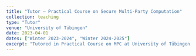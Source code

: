 ```yaml
---
title: "Tutor – Practical Course on Secure Multi-Party Computation"
collection: teaching
type: "Tutor"
venue: "University of Tübingen"
date: 2023-04-01
dates: ["Winter 2023-2024", "Winter 2024-2025"]
excerpt: "Tutored in Practical Course on MPC at University of Tübingen. Conducted sessions twice, guiding students through protocol design and implementations."
---
```

